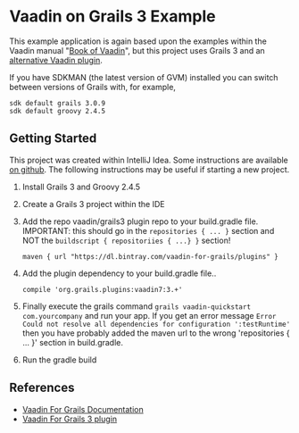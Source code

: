 # Vaadin on Grails 3 Example
This example application is again based upon the examples within the Vaadin manual 
"[Book of Vaadin](https://vaadin.com/book/)", but this project uses Grails 3 and an 
[alternative Vaadin plugin](https://github.com/vaadin-for-grails/grails3-vaadin7-plugin).

If you have SDKMAN (the latest version of GVM) installed you can switch between versions of Grails with, for example,

    sdk default grails 3.0.9
    sdk default groovy 2.4.5

## Getting Started
This project was created within IntelliJ Idea.  Some instructions are available [on github](https://github.com/vaadin-for-grails/grails3-vaadin7-plugin).
The following instructions may be useful if starting a new project.

1. Install Grails 3 and Groovy 2.4.5
2. Create a Grails 3 project within the IDE
3. Add the repo vaadin/grails3 plugin repo to your build.gradle file.  
   IMPORTANT: this should go in the `repositories { ... }` section and NOT the `buildscript { repositoriies { ...} }` 
   section!

    ```
    maven { url "https://dl.bintray.com/vaadin-for-grails/plugins" }
    ```

4. Add the plugin dependency to your build.gradle file..

    ```
    compile 'org.grails.plugins:vaadin7:3.+'
    ```

5. Finally execute the grails command `grails vaadin-quickstart com.yourcompany` and run your app. 
   If you get an error message `Error Could not resolve all dependencies for configuration ':testRuntime'` then you 
   have probably added the maven url to the wrong 'repositories { ... }' section in build.gradle.

6. Run the gradle build

## References
* [Vaadin For Grails Documentation](https://github.com/vaadin-for-grails/organization/wiki)
* [Vaadin For Grails 3 plugin](https://github.com/vaadin-for-grails/grails3-vaadin7-plugin)